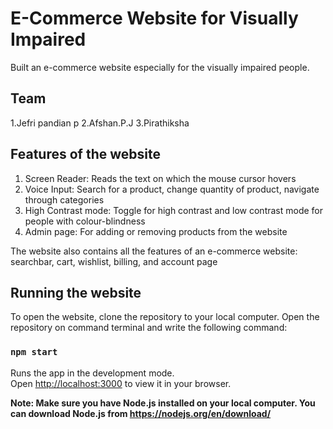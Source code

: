 # E-Commerce Website for Visually Impaired

Built an e-commerce website especially for the visually impaired people.

## Team

1.Jefri pandian p
2.Afshan.P.J
3.Pirathiksha 

## Features of the website

1. Screen Reader: Reads the text on which the mouse cursor hovers
2. Voice Input: Search for a product, change quantity of product, navigate through categories
3. High Contrast mode: Toggle for high contrast and low contrast mode for people with colour-blindness
4. Admin page: For adding or removing products from the website

The website also contains all the features of an e-commerce website: searchbar, cart, wishlist, billing, and account page

## Running the website

To open the website, clone the repository to your local computer. Open the repository on command terminal and write the following command:

### `npm start`

Runs the app in the development mode.\
Open [http://localhost:3000](http://localhost:3000) to view it in your browser.

**Note: Make sure you have Node.js installed on your local computer. You can download Node.js from https://nodejs.org/en/download/**
